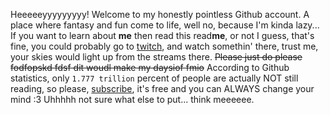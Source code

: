 Heeeeeyyyyyyyyy! Welcome to my honestly pointless Github account. A place where fantasy and fun come to life, well no, because I'm kinda lazy...
If you want to learn about **me** then read this read**me**, or not I guess, that's fine, you could probably go to [twitch](https://www.twitch.tv/coastalskies), and watch somethin' there, trust me, your skies would light up from the streams there. 
~~Please just do please fodfopskd fdsf dit  woudl make my daysiof fmio~~
According to Github statistics, only `1.777 trillion` percent of people are actually NOT still reading, so please, [subscribe](https://www.youtube.com/simonkitty), it's free and you can ALWAYS change your mind :3
Uhhhhh not sure what else to put... think meeeeee.
